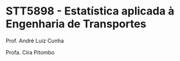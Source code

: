 # STT5898 - Estatística aplicada à Engenharia de Transportes

Prof. André Luiz Cunha

Profa. Cira Pitombo